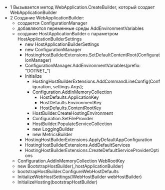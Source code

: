   - 1 Вызывается метод WebApplication.CreateBuilder, который создает WebApplicationBuilder
  - 2 Создание WebApplicationBuilder:
    - создается ConfigurationManager
    - добавляются переменные среды AddEnvironmentVariables
    - создание HostApplicationBuilder с параметром HostApplicationBuilderSettings
        - new HostApplicationBuilderSettings
        - new ConfigurationManager
        - HostingHostBuilderExtensions.SetDefaultContentRoot(ConfigurationManager)
        - ConfigurationManager.AddEnvironmentVariables(prefix: "DOTNET_")
        - Initialize
          - HostingHostBuilderExtensions.AddCommandLineConfig(Configuration, settings.Args);
          - Configuration.AddInMemoryCollection
            - HostDefaults.ApplicationKey
            - HostDefaults.EnvironmentKey
            - HostDefaults.ContentRootKey
          - HostBuilder.CreateHostingEnvironment
          - Configuration.SetFileProvider
          - HostBuilder.PopulateServiceCollection
          - new LoggingBuilder
          - new MetricsBuilder
        - HostingHostBuilderExtensions.ApplyDefaultAppConfiguration
        - HostingHostBuilderExtensions.AddDefaultServices
        - HostingHostBuilderExtensions.CreateDefaultServiceProviderOptions
    - Configuration.AddInMemoryCollection WebRootKey
    - new BootstrapHostBuilder(_hostApplicationBuilder)
    - bootstrapHostBuilder.ConfigureWebHostDefaults
    - InitializeWebHostSettings(IWebHostBuilder webHostBuilder)
    - InitializeHosting(bootstrapHostBuilder)
